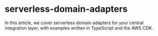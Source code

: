 # serverless-domain-adapters
In this article, we cover serverless domain adapters for your central integration layer, with examples written in TypeScript and the AWS CDK.
